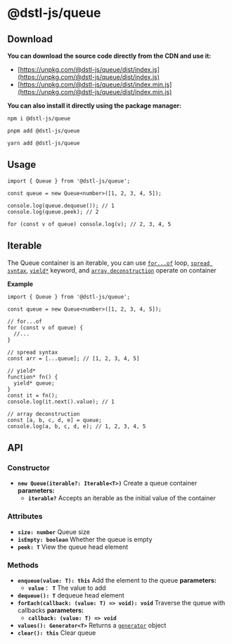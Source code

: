 # @dstl-js/queue

## Download

**You can download the source code directly from the CDN and use it:**

- [https://unpkg.com/@dstl-js/queue/dist/index.js](https://unpkg.com/@dstl-js/queue/dist/index.js)
- [https://unpkg.com/@dstl-js/queue/dist/index.min.js](https://unpkg.com/@dstl-js/queue/dist/index.min.js)

**You can also install it directly using the package manager:**

```
npm i @dstl-js/queue
```

```
pnpm add @dstl-js/queue
```

```
yarn add @dstl-js/queue
```

## Usage

```
import { Queue } from '@dstl-js/queue';

const queue = new Queue<number>([1, 2, 3, 4, 5]);

console.log(queue.dequeue()); // 1
console.log(queue.peek); // 2

for (const v of queue) console.log(v); // 2, 3, 4, 5
```

## Iterable

The Queue container is an iterable, you can use [`for...of`](https://developer.mozilla.org/en-US/docs/Web/JavaScript/Reference/Statements/for...of) loop, [`spread syntax`](https://developer.mozilla.org/en-US/docs/Web/JavaScript/Reference/Operators/Spread_syntax), [`yield*`](https://developer.mozilla.org/en-US/docs/Web/JavaScript/Reference/Operators/yield*) keyword, and [`array deconstruction`](https://developer.mozilla.org/en-US/docs/Web/JavaScript/Reference/Operators/Destructuring_assignment) operate on container

**Example**

```
import { Queue } from '@dstl-js/queue';

const queue = new Queue<number>([1, 2, 3, 4, 5]);

// for...of
for (const v of queue) {
  //...
}

// spread syntax
const arr = [...queue]; // [1, 2, 3, 4, 5]

// yield*
function* fn() {
  yield* queue;
}
const it = fn();
console.log(it.next().value); // 1

// array deconstruction
const [a, b, c, d, e] = queue;
console.log(a, b, c, d, e); // 1, 2, 3, 4, 5
```

## API

### Constructor

- **`new Queue(iterable?: Iterable<T>)`** Create a queue container
  **parameters:**
  - **`iterable?`** Accepts an iterable as the initial value of the container

### Attributes

- **`size: number`** Queue size
- **`isEmpty: boolean`** Whether the queue is empty
- **`peek: T`** View the queue head element

### Methods

- **`enqueue(value: T): this`** Add the element to the queue
  **parameters:**
  - **`value： T`** The value to add
- **`dequeue(): T`** dequeue head element
- **`forEach(callback: (value: T) => void): void`** Traverse the queue with callbacks
  **parameters:**
  - **`callback: (value: T) => void`**
- **`values(): Generator<T>`** Returns a [`generator`](https://developer.mozilla.org/en-US/docs/Web/JavaScript/Reference/Global_Objects/Generator) object
- **`clear(): this`** Clear queue
